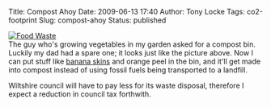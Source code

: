 Title: Compost Ahoy
Date: 2009-06-13 17:40
Author: Tony Locke
Tags: co2-footprint
Slug: compost-ahoy
Status: published

[![Food Waste](http://www.recycleforwiltshire.com/images/compost.gif)](http://www.recycleforwiltshire.com/household-waste/what-you-can-do/food-waste-digesters/205.html)  
The guy who's growing vegetables in my garden asked for a compost bin. Luckily my dad had a spare one; it looks just like the picture above. Now I can put stuff like [banana skins](http://twitter.com/t_locke/status/2064081259) and orange peel in the bin, and it'll get made into compost instead of using fossil fuels being transported to a landfill.  
  
Wiltshire council will have to pay less for its waste disposal, therefore I expect a reduction in council tax forthwith.
